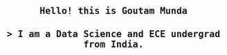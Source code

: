 
<h2 align="center">
  <samp>
    Hello! this is Goutam Munda
  </samp>
</h2>

<h2 align="center">
  <samp>
      > I am a Data Science and ECE undergrad from India.
  </samp>
    
</h2>

<!---
goutam-kul/goutam-kul is a ✨ special ✨ repository because its `README.md` (this file) appears on your GitHub profile.
You can click the Preview link to take a look at your changes.
--->
